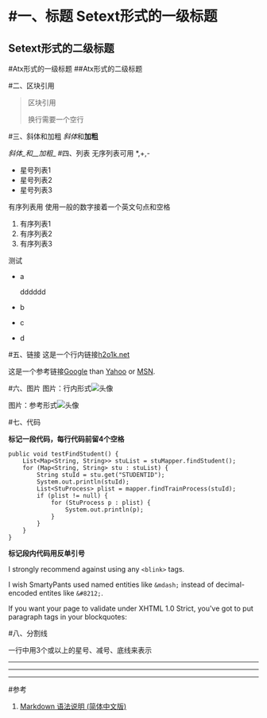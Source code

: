 
#一、标题
Setext形式的一级标题
===
Setext形式的二级标题
---
#Atx形式的一级标题
##Atx形式的二级标题

#二、区块引用
>区块引用
>
>换行需要一个空行

#三、斜体和加粗
*斜体*和**加粗**

_斜体_和__加粗__
#四、列表
无序列表可用 *,+,-

* 星号列表1
* 星号列表2
* 星号列表3

有序列表用 使用一般的数字接着一个英文句点和空格

1. 有序列表1
2. 有序列表2
3. 有序列表3

测试

* a

    dddddd

* b
* c
* d

#五、链接
这是一个行内链接[h2o1k.net](http://h2o1k.net/ "这是标题")


这是一个参考链接[Google][1] than [Yahoo][2] or [MSN][3].

[1]: http://google.com/ "Google"
[2]: http://search.yahoo.com/ "Yahoo Search"
[3]: http://search.msn.com/ "MSN Search"

#六、图片
图片：行内形式![头像](http://www.iteye.com/upload/logo/user/544790/a7508e1e-dd5c-367b-8b5b-0b88fdafb105.png?1314453413 "这是标题，标题是可选的")

图片：参考形式![头像][id]

[id]: http://www.iteye.com/upload/logo/user/544790/a7508e1e-dd5c-367b-8b5b-0b88fdafb105.png?1314453413 "这是标题，标题是可选的"

#七、代码

**标记一段代码，每行代码前留4个空格**



	public void testFindStudent() {
		List<Map<String, String>> stuList = stuMapper.findStudent();
		for (Map<String, String> stu : stuList) {
			String stuId = stu.get("STUDENTID");
			System.out.println(stuId);
			List<StuProcess> plist = mapper.findTrainProcess(stuId);
			if (plist != null) {
				for (StuProcess p : plist) {
					System.out.println(p);
				}
			}
		}
	}



**标记段内代码用反单引号**

I strongly recommend against using any `<blink>` tags.

I wish SmartyPants used named entities like `&mdash;`
instead of decimal-encoded entites like `&#8212;`.


If you want your page to validate under XHTML 1.0 Strict,
you've got to put paragraph tags in your blockquotes:


#八、分割线
 
一行中用3个或以上的星号、减号、底线来表示

***

---

___


#参考
1. [Markdown 语法说明 (简体中文版)](http://wowubuntu.com/markdown/)